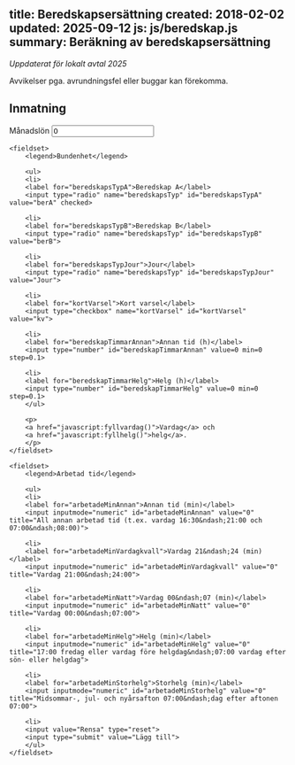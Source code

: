 title: Beredskapsersättning
created: 2018-02-02
updated: 2025-09-12
js: js/beredskap.js
summary: Beräkning av beredskapsersättning
---
<script>
var fyllvardag = function() {
    document.getElementById("beredskapTimmarAnnan").value = 15.5;
    document.getElementById("beredskapTimmarHelg").value = 0.0;
}

var fyllhelg = function() {
    document.getElementById("beredskapTimmarAnnan").value = 1.5;
    document.getElementById("beredskapTimmarHelg").value = 62;
};
</script>

*Uppdaterat för lokalt avtal 2025*

Avvikelser pga. avrundningsfel eller buggar kan förekomma.


## Inmatning

<!-- moved outside of form to avoid resetting -->
<label for="manadslon">Månadslön</label>
<input type="number" inputmode="numeric" id="manadslon" value=0 min=0 required onchange="updateTables()">

<form id="calc" action="javascript:addOnCall()">

    <fieldset>
        <legend>Bundenhet</legend>

        <ul>
        <li>
        <label for="beredskapsTypA">Beredskap A</label>
        <input type="radio" name="beredskapsTyp" id="beredskapsTypA" value="berA" checked>

        <li>
        <label for="beredskapsTypB">Beredskap B</label>
        <input type="radio" name="beredskapsTyp" id="beredskapsTypB" value="berB">

        <li>
        <label for="beredskapsTypJour">Jour</label>
        <input type="radio" name="beredskapsTyp" id="beredskapsTypJour" value="Jour">

        <li>
        <label for="kortVarsel">Kort varsel</label>
        <input type="checkbox" name="kortVarsel" id="kortVarsel" value="kv">

        <li>
        <label for="beredskapTimmarAnnan">Annan tid (h)</label>
        <input type="number" id="beredskapTimmarAnnan" value=0 min=0 step=0.1>

        <li>
        <label for="beredskapTimmarHelg">Helg (h)</label>
        <input type="number" id="beredskapTimmarHelg" value=0 min=0 step=0.1>
        </ul>

        <p>
        <a href="javascript:fyllvardag()">Vardag</a> och
        <a href="javascript:fyllhelg()">helg</a>.
        </p>
    </fieldset>

    <fieldset>
        <legend>Arbetad tid</legend>

        <ul>
        <li>
        <label for="arbetadeMinAnnan">Annan tid (min)</label>
        <input inputmode="numeric" id="arbetadeMinAnnan" value="0" title="All annan arbetad tid (t.ex. vardag 16:30&ndash;21:00 och 07:00&ndash;08:00)">

        <li>
        <label for="arbetadeMinVardagkvall">Vardag 21&ndash;24 (min)</label>
        <input inputmode="numeric" id="arbetadeMinVardagkvall" value="0" title="Vardag 21:00&ndash;24:00">

        <li>
        <label for="arbetadeMinNatt">Vardag 00&ndash;07 (min)</label>
        <input inputmode="numeric" id="arbetadeMinNatt" value="0" title="Vardag 00:00&ndash;07:00">

        <li>
        <label for="arbetadeMinHelg">Helg (min)</label>
        <input inputmode="numeric" id="arbetadeMinHelg" value="0" title="17:00 fredag eller vardag före helgdag&ndash;07:00 vardag efter sön- eller helgdag">

        <li>
        <label for="arbetadeMinStorhelg">Storhelg (min)</label>
        <input inputmode="numeric" id="arbetadeMinStorhelg" value="0" title="Midsommar-, jul- och nyårsafton 07:00&ndash;dag efter aftonen 07:00">

        <li>
        <input value="Rensa" type="reset">
        <input type="submit" value="Lägg till">
        </ul>
    </fieldset>

</form>

<div id="tabell">
</div>
